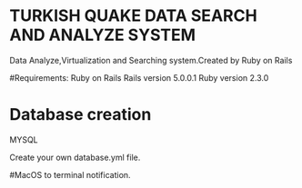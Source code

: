 # TURKISH QUAKE DATA SEARCH AND ANALYZE SYSTEM
Data Analyze,Virtualization and Searching system.Created by Ruby on Rails

#Requirements:
  Ruby on Rails
  Rails version 5.0.0.1
  Ruby version 2.3.0

# Database creation
  MYSQL

  Create your own database.yml file.

#MacOS to terminal notification.
